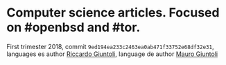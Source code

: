 # Computer science articles. Focused on #openbsd and #tor. 

First trimester 2018, commit `9ed194ea233c2463ea0ab471f33752e68df32e31`, languages es author [Riccardo Giuntoli](https://twitter.com/taglio), language de author [Mauro Giuntoli](https://twitter.com/GiuntoliMauro)


